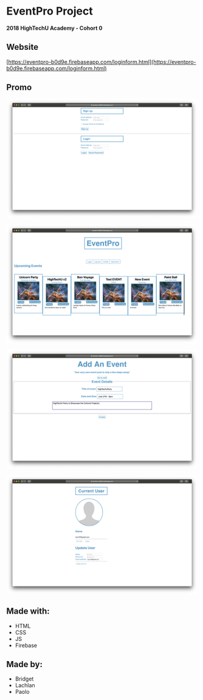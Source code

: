 # EventPro Project

**2018 HighTechU Academy - Cohort 0** 

## Website

[https://eventpro-b0d9e.firebaseapp.com/loginform.html](https://eventpro-b0d9e.firebaseapp.com/loginform.html)

## Promo

![Promo of Website](img/promo.png)

![Promo of Website](img/promo-1.png)

![Promo of Website](img/promo-2.png)

![Promo of Website](img/promo-3.png)

## Made with:

* HTML
* CSS
* JS
* Firebase

## Made by:

* Bridget
* Lachlan
* Paolo
